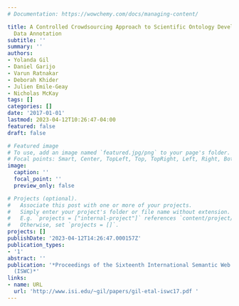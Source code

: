 ```yaml
---
# Documentation: https://wowchemy.com/docs/managing-content/

title: A Controlled Crowdsourcing Approach to Scientific Ontology Development and
  Data Annotation
subtitle: ''
summary: ''
authors:
- Yolanda Gil
- Daniel Garijo
- Varun Ratnakar
- Deborah Khider
- Julien Emile-Geay
- Nicholas McKay
tags: []
categories: []
date: '2017-01-01'
lastmod: 2023-04-12T10:26:47-04:00
featured: false
draft: false

# Featured image
# To use, add an image named `featured.jpg/png` to your page's folder.
# Focal points: Smart, Center, TopLeft, Top, TopRight, Left, Right, BottomLeft, Bottom, BottomRight.
image:
  caption: ''
  focal_point: ''
  preview_only: false

# Projects (optional).
#   Associate this post with one or more of your projects.
#   Simply enter your project's folder or file name without extension.
#   E.g. `projects = ["internal-project"]` references `content/project/deep-learning/index.md`.
#   Otherwise, set `projects = []`.
projects: []
publishDate: '2023-04-12T14:26:47.000157Z'
publication_types:
- '1'
abstract: ''
publication: '*Proceedings of the Sixteenth International Semantic Web Conference
  (ISWC)*'
links:
- name: URL
  url: 'http://www.isi.edu/~gil/papers/gil-etal-iswc17.pdf '
---
```

